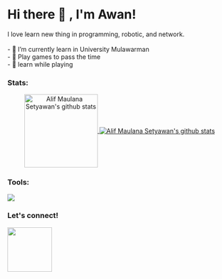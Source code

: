 # Hi there 👋 , I'm Awan!
I love learn new thing in programming, robotic, and network.  
<br>- 🔭 I’m currently learn in University Mulawarman
<br>- 👾 Play games to pass the time
<br>- 👻 learn while playing

### Stats:    
<p align='center'>
   <a href="https://github.com/awansetyawan/">
   <img align="center" src="https://github-readme-stats.vercel.app/api?username=awansetyawan&hide=issues&count_private=true&show_icons=true&bg_color=171c28" alt="Alif Maulana Setyawan's github stats" height=165/>
   </a>
   <a href="https://github.com/awansetyawan/">
   <img align="center" src="https://github-readme-stats.vercel.app/api/top-langs/?username=awansetyawan&layout=compact&bg_color=171c28" alt="Alif Maulana Setyawan's github stats"/>
   </a>
</p>

### Tools:
<p>
    <img src="https://img.shields.io/badge/Text%20Editor-Visual%20Studio%20Code-blue?&logo=visual%20studio%20code&logoColor=blue" />
</p>

### Let's connect!
<p>
    <a href="https://www.instagram.com/awanxx_/"><img src="https://cdn.kibrispdr.org/data/752/logo-ig-vector-png-32.png" height=100 /></a>
</p>
